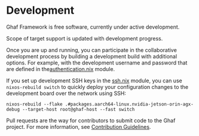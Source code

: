 <!--
    Copyright 2022-2023 TII (SSRC) and the Ghaf contributors
    SPDX-License-Identifier: CC-BY-SA-4.0
-->

# Development

Ghaf Framework is free software, currently under active development.

Scope of target support is updated with development progress.

Once you are up and running, you can participate in the collaborative development process by building a development build with additional options. For example, with the development username and password that are defined in the[authentication.nix](https://github.com/tiiuae/ghaf/blob/main/modules/development/authentication.nix#L4-L5) module.

If you set up development SSH keys in the [ssh.nix](https://github.com/tiiuae/ghaf/blob/main/modules/development/ssh.nix#L4) module, you can use `nixos-rebuild switch` to quickly deploy your configuration changes to the development board over the network using SSH:

    nixos-rebuild --flake .#packages.aarch64-linux.nvidia-jetson-orin-agx-debug --target-host root@ghaf-host --fast switch



Pull requests are the way for contributors to submit code to the Ghaf project. For more information, see [Contribution Guidelines](../appendices/contributing_general.md).
